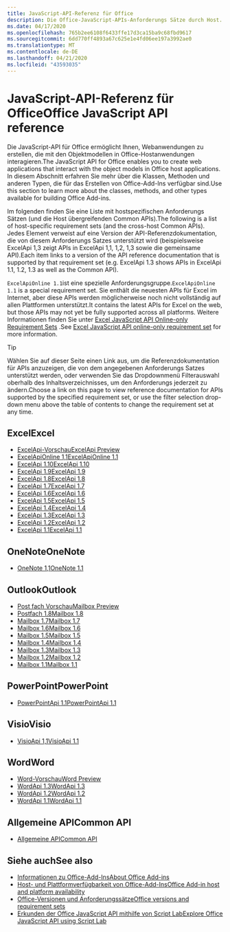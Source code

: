 ```yaml
---
title: JavaScript-API-Referenz für Office
description: Die Office-JavaScript-APIs-Anforderungs Sätze durch Host.
ms.date: 04/17/2020
ms.openlocfilehash: 765b2ee6108f6433ffe17d3ca15ba9c68fbd9617
ms.sourcegitcommit: 6dd770ff4893a67c625e1e4fd06ee197a3992ae0
ms.translationtype: MT
ms.contentlocale: de-DE
ms.lasthandoff: 04/21/2020
ms.locfileid: "43593035"
---
```

# <a name="office-javascript-api-reference"></a><span data-ttu-id="5a9d5-103">JavaScript-API-Referenz für Office</span><span class="sxs-lookup"><span data-stu-id="5a9d5-103">Office JavaScript API reference</span></span>

<span data-ttu-id="5a9d5-104">Die JavaScript-API für Office ermöglicht Ihnen, Webanwendungen zu erstellen, die mit den Objektmodellen in Office-Hostanwendungen interagieren.</span><span class="sxs-lookup"><span data-stu-id="5a9d5-104">The JavaScript API for Office enables you to create web applications that interact with the object models in Office host applications.</span></span> <span data-ttu-id="5a9d5-105">In diesem Abschnitt erfahren Sie mehr über die Klassen, Methoden und anderen Typen, die für das Erstellen von Office-Add-Ins verfügbar sind.</span><span class="sxs-lookup"><span data-stu-id="5a9d5-105">Use this section to learn more about the classes, methods, and other types available for building Office Add-ins.</span></span>

<span data-ttu-id="5a9d5-106">Im folgenden finden Sie eine Liste mit hostspezifischen Anforderungs Sätzen (und die Host übergreifenden Common APIs).</span><span class="sxs-lookup"><span data-stu-id="5a9d5-106">The following is a list of host-specific requirement sets (and the cross-host Common APIs).</span></span> <span data-ttu-id="5a9d5-107">Jedes Element verweist auf eine Version der API-Referenzdokumentation, die von diesem Anforderungs Satzes unterstützt wird (beispielsweise ExcelApi 1,3 zeigt APIs in ExcelApi 1,1, 1,2, 1,3 sowie die gemeinsame API).</span><span class="sxs-lookup"><span data-stu-id="5a9d5-107">Each item links to a version of the API reference documentation that is supported by that requirement set (e.g. ExcelApi 1.3 shows APIs in ExcelApi 1.1, 1.2, 1.3 as well as the Common API).</span></span>

<span data-ttu-id="5a9d5-108">`ExcelApiOnline 1.1`ist eine spezielle Anforderungsgruppe.</span><span class="sxs-lookup"><span data-stu-id="5a9d5-108">`ExcelApiOnline 1.1` is a special requirement set.</span></span> <span data-ttu-id="5a9d5-109">Sie enthält die neuesten APIs für Excel im Internet, aber diese APIs werden möglicherweise noch nicht vollständig auf allen Plattformen unterstützt.</span><span class="sxs-lookup"><span data-stu-id="5a9d5-109">It contains the latest APIs for Excel on the web, but those APIs may not yet be fully supported across all platforms.</span></span> <span data-ttu-id="5a9d5-110">Weitere Informationen finden Sie unter [Excel JavaScript API Online-only Requirement Sets](/office/dev/add-ins/reference/requirement-sets/excel-api-online-requirement-set) .</span><span class="sxs-lookup"><span data-stu-id="5a9d5-110">See [Excel JavaScript API online-only requirement set](/office/dev/add-ins/reference/requirement-sets/excel-api-online-requirement-set) for more information.</span></span>

> [!TIP]
> <span data-ttu-id="5a9d5-111">Wählen Sie auf dieser Seite einen Link aus, um die Referenzdokumentation für APIs anzuzeigen, die von dem angegebenen Anforderungs Satzes unterstützt werden, oder verwenden Sie das Dropdownmenü Filterauswahl oberhalb des Inhaltsverzeichnisses, um den Anforderungs jederzeit zu ändern.</span><span class="sxs-lookup"><span data-stu-id="5a9d5-111">Choose a link on this page to view reference documentation for APIs supported by the specified requirement set, or use the filter selection drop-down menu above the table of contents to change the requirement set at any time.</span></span>

## <a name="excel"></a><span data-ttu-id="5a9d5-112">Excel</span><span class="sxs-lookup"><span data-stu-id="5a9d5-112">Excel</span></span>

- [<span data-ttu-id="5a9d5-113">ExcelApi-Vorschau</span><span class="sxs-lookup"><span data-stu-id="5a9d5-113">ExcelApi Preview</span></span>](/javascript/api/excel?view=excel-js-preview)
- [<span data-ttu-id="5a9d5-114">ExcelApiOnline 1,1</span><span class="sxs-lookup"><span data-stu-id="5a9d5-114">ExcelApiOnline 1.1</span></span>](/javascript/api/excel?view=excel-js-online)
- [<span data-ttu-id="5a9d5-115">ExcelApi 1.10</span><span class="sxs-lookup"><span data-stu-id="5a9d5-115">ExcelApi 1.10</span></span>](/javascript/api/excel?view=excel-js-1.10)
- [<span data-ttu-id="5a9d5-116">ExcelApi 1.9</span><span class="sxs-lookup"><span data-stu-id="5a9d5-116">ExcelApi 1.9</span></span>](/javascript/api/excel?view=excel-js-1.9)
- [<span data-ttu-id="5a9d5-117">ExcelApi 1.8</span><span class="sxs-lookup"><span data-stu-id="5a9d5-117">ExcelApi 1.8</span></span>](/javascript/api/excel?view=excel-js-1.8)
- [<span data-ttu-id="5a9d5-118">ExcelApi 1.7</span><span class="sxs-lookup"><span data-stu-id="5a9d5-118">ExcelApi 1.7</span></span>](/javascript/api/excel?view=excel-js-1.7)
- [<span data-ttu-id="5a9d5-119">ExcelApi 1.6</span><span class="sxs-lookup"><span data-stu-id="5a9d5-119">ExcelApi 1.6</span></span>](/javascript/api/excel?view=excel-js-1.6)
- [<span data-ttu-id="5a9d5-120">ExcelApi 1.5</span><span class="sxs-lookup"><span data-stu-id="5a9d5-120">ExcelApi 1.5</span></span>](/javascript/api/excel?view=excel-js-1.5)
- [<span data-ttu-id="5a9d5-121">ExcelApi 1.4</span><span class="sxs-lookup"><span data-stu-id="5a9d5-121">ExcelApi 1.4</span></span>](/javascript/api/excel?view=excel-js-1.4)
- [<span data-ttu-id="5a9d5-122">ExcelApi 1.3</span><span class="sxs-lookup"><span data-stu-id="5a9d5-122">ExcelApi 1.3</span></span>](/javascript/api/excel?view=excel-js-1.3)
- [<span data-ttu-id="5a9d5-123">ExcelApi 1.2</span><span class="sxs-lookup"><span data-stu-id="5a9d5-123">ExcelApi 1.2</span></span>](/javascript/api/excel?view=excel-js-1.2)
- [<span data-ttu-id="5a9d5-124">ExcelApi 1.1</span><span class="sxs-lookup"><span data-stu-id="5a9d5-124">ExcelApi 1.1</span></span>](/javascript/api/excel?view=excel-js-1.1)

## <a name="onenote"></a><span data-ttu-id="5a9d5-125">OneNote</span><span class="sxs-lookup"><span data-stu-id="5a9d5-125">OneNote</span></span>

- [<span data-ttu-id="5a9d5-126">OneNote 1,1</span><span class="sxs-lookup"><span data-stu-id="5a9d5-126">OneNote 1.1</span></span>](/javascript/api/onenote?view=onenote-js-1.1)

## <a name="outlook"></a><span data-ttu-id="5a9d5-127">Outlook</span><span class="sxs-lookup"><span data-stu-id="5a9d5-127">Outlook</span></span>

- [<span data-ttu-id="5a9d5-128">Post fach Vorschau</span><span class="sxs-lookup"><span data-stu-id="5a9d5-128">Mailbox Preview</span></span>](/javascript/api/outlook?view=outlook-js-preview)
- [<span data-ttu-id="5a9d5-129">Postfach 1.8</span><span class="sxs-lookup"><span data-stu-id="5a9d5-129">Mailbox 1.8</span></span>](/javascript/api/outlook?view=outlook-js-1.8)
- [<span data-ttu-id="5a9d5-130">Mailbox 1.7</span><span class="sxs-lookup"><span data-stu-id="5a9d5-130">Mailbox 1.7</span></span>](/javascript/api/outlook?view=outlook-js-1.7)
- [<span data-ttu-id="5a9d5-131">Mailbox 1.6</span><span class="sxs-lookup"><span data-stu-id="5a9d5-131">Mailbox 1.6</span></span>](/javascript/api/outlook?view=outlook-js-1.6)
- [<span data-ttu-id="5a9d5-132">Mailbox 1.5</span><span class="sxs-lookup"><span data-stu-id="5a9d5-132">Mailbox 1.5</span></span>](/javascript/api/outlook?view=outlook-js-1.5)
- [<span data-ttu-id="5a9d5-133">Mailbox 1.4</span><span class="sxs-lookup"><span data-stu-id="5a9d5-133">Mailbox 1.4</span></span>](/javascript/api/outlook?view=outlook-js-1.4)
- [<span data-ttu-id="5a9d5-134">Mailbox 1.3</span><span class="sxs-lookup"><span data-stu-id="5a9d5-134">Mailbox 1.3</span></span>](/javascript/api/outlook?view=outlook-js-1.3)
- [<span data-ttu-id="5a9d5-135">Mailbox 1.2</span><span class="sxs-lookup"><span data-stu-id="5a9d5-135">Mailbox 1.2</span></span>](/javascript/api/outlook?view=outlook-js-1.2)
- [<span data-ttu-id="5a9d5-136">Mailbox 1.1</span><span class="sxs-lookup"><span data-stu-id="5a9d5-136">Mailbox 1.1</span></span>](/javascript/api/outlook?view=outlook-js-1.1)

## <a name="powerpoint"></a><span data-ttu-id="5a9d5-137">PowerPoint</span><span class="sxs-lookup"><span data-stu-id="5a9d5-137">PowerPoint</span></span>

- [<span data-ttu-id="5a9d5-138">PowerPointApi 1.1</span><span class="sxs-lookup"><span data-stu-id="5a9d5-138">PowerPointApi 1.1</span></span>](/javascript/api/powerpoint?view=powerpoint-js-1.1)

## <a name="visio"></a><span data-ttu-id="5a9d5-139">Visio</span><span class="sxs-lookup"><span data-stu-id="5a9d5-139">Visio</span></span>

- [<span data-ttu-id="5a9d5-140">VisioApi 1,1</span><span class="sxs-lookup"><span data-stu-id="5a9d5-140">VisioApi 1.1</span></span>](/javascript/api/visio?view=visio-js-1.1)

## <a name="word"></a><span data-ttu-id="5a9d5-141">Word</span><span class="sxs-lookup"><span data-stu-id="5a9d5-141">Word</span></span>

- [<span data-ttu-id="5a9d5-142">Word-Vorschau</span><span class="sxs-lookup"><span data-stu-id="5a9d5-142">Word Preview</span></span>](/javascript/api/word?view=word-js-preview)
- [<span data-ttu-id="5a9d5-143">WordApi 1.3</span><span class="sxs-lookup"><span data-stu-id="5a9d5-143">WordApi 1.3</span></span>](/javascript/api/word?view=word-js-1.3)
- [<span data-ttu-id="5a9d5-144">WordApi 1.2</span><span class="sxs-lookup"><span data-stu-id="5a9d5-144">WordApi 1.2</span></span>](/javascript/api/word?view=word-js-1.2)
- [<span data-ttu-id="5a9d5-145">WordApi 1.1</span><span class="sxs-lookup"><span data-stu-id="5a9d5-145">WordApi 1.1</span></span>](/javascript/api/word?view=word-js-1.1)

## <a name="common-api"></a><span data-ttu-id="5a9d5-146">Allgemeine API</span><span class="sxs-lookup"><span data-stu-id="5a9d5-146">Common API</span></span>

- [<span data-ttu-id="5a9d5-147">Allgemeine API</span><span class="sxs-lookup"><span data-stu-id="5a9d5-147">Common API</span></span>](/javascript/api/office?view=common-js)

## <a name="see-also"></a><span data-ttu-id="5a9d5-148">Siehe auch</span><span class="sxs-lookup"><span data-stu-id="5a9d5-148">See also</span></span>

- [<span data-ttu-id="5a9d5-149">Informationen zu Office-Add-Ins</span><span class="sxs-lookup"><span data-stu-id="5a9d5-149">About Office Add-ins</span></span>](/office/dev/add-ins/overview)
- [<span data-ttu-id="5a9d5-150">Host- und Plattformverfügbarkeit von Office-Add-Ins</span><span class="sxs-lookup"><span data-stu-id="5a9d5-150">Office Add-in host and platform availability</span></span>](/office/dev/add-ins/overview/office-add-in-availability)
- [<span data-ttu-id="5a9d5-151">Office-Versionen und Anforderungssätze</span><span class="sxs-lookup"><span data-stu-id="5a9d5-151">Office versions and requirement sets</span></span>](/office/dev/add-ins/develop/office-versions-and-requirement-sets)
- [<span data-ttu-id="5a9d5-152">Erkunden der Office JavaScript API mithilfe von Script Lab</span><span class="sxs-lookup"><span data-stu-id="5a9d5-152">Explore Office JavaScript API using Script Lab</span></span>](/office/dev/add-ins/overview/explore-with-script-lab)
